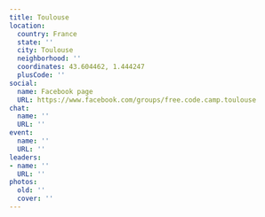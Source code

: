 ```yaml
---
title: Toulouse
location:
  country: France
  state: ''
  city: Toulouse
  neighborhood: ''
  coordinates: 43.604462, 1.444247
  plusCode: ''
social:
  name: Facebook page
  URL: https://www.facebook.com/groups/free.code.camp.toulouse
chat:
  name: ''
  URL: ''
event:
  name: ''
  URL: ''
leaders:
- name: ''
  URL: ''
photos:
  old: ''
  cover: ''
---
```

